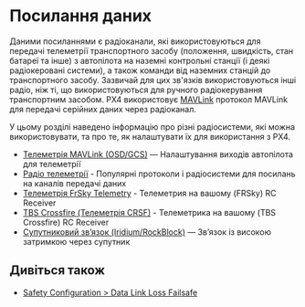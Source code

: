 # Посилання даних

Даними посиланнями є радіоканали, які використовуються для передачі телеметрії транспортного засобу (положення, швидкість, стан батареї та інше) з автопілота на наземні контрольні станції (і деякі радіокеровані системи), а також команди від наземних станцій до транспортного засобу.
Зазвичай для цих зв'язків використовуються інші радіо, ніж ті, що використовуються для ручного радіокерування транспортним засобом.
PX4 використовує [MAVLink](https://mavlink.io/en/) протокол MAVLink для передачі серійних даних через радіоканал.

У цьому розділі наведено інформацію про різні радіосистеми, які можна використовувати, та про те, як налаштувати їх для використання з PX4.

- [Телеметрія MAVLink (OSD/GCS)](../peripherals/mavlink_peripherals.md) — Налаштування виходів автопілота для телеметрії
- [Радіо телеметрії](../telemetry/README.md) - Популярні протоколи і радіосистеми для посилань на каналів передачі даних
- [Телеметрія FrSky Telemetry](../peripherals/frsky_telemetry.md) - Телеметрия на вашому (FRSky) RC Receiver
- [TBS Crossfire (Телеметрія CRSF)](../telemetry/crsf_telemetry.md) - Телеметрика на вашому (TBS Crossfire) RC Receiver
- [Супутниковий зв’язок (Iridium/RockBlock)](../advanced_features/satcom_roadblock.md) — Зв’язок із високою затримкою через супутник

## Дивіться також

- [Safety Configuration > Data Link Loss Failsafe](../config/safety.md#data-link-loss-failsafe)
